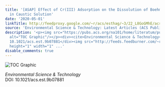 ```yaml
---
title: '[ASAP] Effect of Cr(III) Adsorption on the Dissolution of Boehmite Nanoparticles
  in Caustic Solution'
date: '2020-05-01'
linkTitle: http://feedproxy.google.com/~r/acs/esthag/~3/22_L8GoGMhE/acs.est.9b07881
source: 'Environmental Science & Technology: Latest Articles (ACS Publications)'
description: '<p><img src="https://pubs.acs.org/na101/home/literatum/publisher/achs/journals/content/esthag/0/esthag.ahead-of-print/acs.est.9b07881/20200501/images/medium/es9b07881_0012.gif"
  alt="TOC Graphic"/></p><div><cite>Environmental Science & Technology</cite></div><div>DOI:
  10.1021/acs.est.9b07881</div><img src="http://feeds.feedburner.com/~r/acs/esthag/~4/22_L8GoGMhE"
  height="1" width="1" ...'
disable_comments: true
---
```

<p><img src="https://pubs.acs.org/na101/home/literatum/publisher/achs/journals/content/esthag/0/esthag.ahead-of-print/acs.est.9b07881/20200501/images/medium/es9b07881_0012.gif" alt="TOC Graphic"/></p><div><cite>Environmental Science & Technology</cite></div><div>DOI: 10.1021/acs.est.9b07881</div><img src="http://feeds.feedburner.com/~r/acs/esthag/~4/22_L8GoGMhE" height="1" width="1" ...